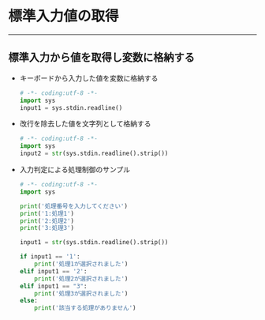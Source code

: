 # 標準入力値の取得

***

## 標準入力から値を取得し変数に格納する

* キーボードから入力した値を変数に格納する

  ```python
  # -*- coding:utf-8 -*-
  import sys
  input1 = sys.stdin.readline()
  ```

* 改行を除去した値を文字列として格納する

  ```python
  # -*- coding:utf-8 -*-
  import sys
  input2 = str(sys.stdin.readline().strip())
  ```

* 入力判定による処理制御のサンプル

  ```python
  # -*- coding:utf-8 -*-
  import sys

  print('処理番号を入力してください')
  print('1:処理1')
  print('2:処理2')
  print('3:処理3')

  input1 = str(sys.stdin.readline().strip())

  if input1 == '1':
      print('処理1が選択されました')
  elif input1 == '2':
      print('処理2が選択されました')
  elif input1 == "3":
      print('処理3が選択されました')
  else:
      print('該当する処理がありません')
  ```
